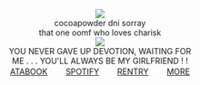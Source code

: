 <div align="center">
  
  ![](https://files.catbox.moe/lhvlyu.gif)
</br> cocoapowder dni sorray
</br> that one oomf who loves charisk
</br> ![](https://komarev.com/ghpvc/?username=DETERMlNATION&color=7a7a7a&style=flat-square&label=❤️)
</br> YOU NEVER GAVE UP DEVOTION, WAITING FOR
</br> ME . . . YOU'LL ALWAYS BE MY GIRLFRIEND ! !
</br> [ATABOOK](https://rochas313.atabook.org)　 　[SPOTIFY](https://open.spotify.com/playlist/0ik0R23WPpTOgTmwLDAI7c?si=ca8d1e44906c4753)　 　[RENTRY](https://rentry.co/charisk)　 　[MORE](https://pronouns.cc/@determination)
